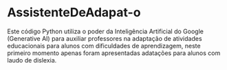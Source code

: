 # AssistenteDeAdapat-o
Este código Python utiliza o poder da Inteligência Artificial do Google (Generative AI) para auxiliar professores na adaptação de atividades educacionais para alunos com dificuldades de aprendizagem, neste primeiro momento apenas foram apresentadas adatações para alunos com laudo de dislexia.
